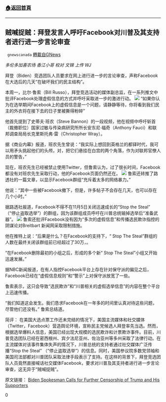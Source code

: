 ###  [:house:返回首頁](https://github.com/ourhimalayas/txt)
---

## 贼喊捉贼：拜登发言人呼吁Facebook对川普及其支持者进行进一步言论审查
` gnewscanada` [轉載自GNews](https://gnews.org/zh-hans/548128/)

*多伦多加喜农场 香江小哥
校对 文锦 上传 WJ*

拜登（Biden）竞选团队人员要求在网上进行进一步的言论审查，声称Facebook在大选后的几天“在破坏我们的民主结构”。

本周一，比尔·鲁索（Bill Russo），拜登竞选活动的媒体副总监，在一系列推文中批评Facebook处理虚假信息的方式并呼吁采取进一步的激进行动。
![](https://gnews-media-offload.s3.amazonaws.com/wp-content/uploads/2020/11/11101403/F1.jpg)
“如果你认为在选举期间Facebook上的虚假信息是一个问题，请静静等待，你将看到我们民主的外衣将在接下去的日子里被撕得粉碎”

他首先提到了史蒂夫·班农（Steve Bannon）的一段视频，他在视频中呼吁斩首（裁撤职位）国家过敏与传染病研究所所长安东尼·福奇（Anthony Fauci）和联邦调查局局长克里斯托弗·雷（Christopher Wray）。

据《商业内幕》报道，班农先生曾说：“我实际上想回到英格兰的都铎时代，我可以用矛头挑起他们的头颅，对，把它们悬挂在白宫的两个角落，作为对联邦官僚人员的警告，”

现在，班农先生已经被禁止使用Twitter，但鲁索认为，过了很长时间，Facebook都没有对班农先生采取行动，他的Facebook页面仍然还在。
![](https://gnews-media-offload.s3.amazonaws.com/wp-content/uploads/2020/11/11101454/F2.jpg)
鲁索还转推了路透社的一篇文章，以显示Facebook群组“充斥着太多的网络暴力。”

他说：“其中一些被Facebook撤下，但是，许多帖子不会存在几天，也可以存在几个小时。”

据路透社报道，Facebook不得不在11月5日关闭迅速成长的“Stop the Steal” （“停止盗取选举”）的群组，因为该群组成员呼吁在川普总统输掉选举后“准备武器”。
![](https://gnews-media-offload.s3.amazonaws.com/wp-content/uploads/2020/11/11101512/F3.jpg)
鲁索还批评Facebook没有因为“多次的虚假信息”和传播选民欺诈指控的阴谋论对Breitbart 新闻网采取限制措施。

他在推特上说：“后果是什么？在Facebook的支持下，“ Stop The Steal”群组的人数在最终关闭该群组前已经超过了30万，。

“在Facebook删除最初的小组之后，形成的多个新“ Stop The Steal”小组又开始迅速发展。”

据NBC新闻报道，在有人指控Facebook平台上存在针对保守派的偏见之后，Facebook已经在“虚假信息规则”和“警示”上对保守派放宽了一些。

鲁索表示，这只会导致“选民欺诈”和“川普相关的虚假选举信息”的内容在整个平台上迅速传播。

“我们知道这会发生。我们恳求Facebook在一年多的时间里认真对待这些问题，尽管他们还没有。” 鲁索总结道。

简评：
在美国大选点票工作还未完结的情况下，美国主流媒体和社交媒体（Twitter，Facebook）营造舆论环境，宣称民主党候选人拜登率先当选。然而，根据选举爆料人信息，美国已经出现大规模的选民欺诈和计票欺诈事件。目前，川普竞选团队已经在密西根州、宾夕法尼亚州、佐治亚州等多州采取了法律行动。在主流媒体对该事件集体失声的情况下，川普总统的支持者通过社交媒体广泛传播“Stop the Steal” （“停止盗取选举”）的信息。同时，美国参议院多数党领袖和美国司法部都对川普团队采取法律手段表示了支持。在这样的背景下，拜登竞选团队人员竟然直接喊话社交媒体Facebook，要求对川普及其支持者进行进一步言论审查，这无异于“贼喊捉贼”。

原文链接：
[Biden Spokesman Calls for Further Censorship of Trump and His Supporters](https://www.westernjournal.com/biden-spokesman-calls-censorship-trump-supporters/?utm_source=push&amp;utm_medium=westernjournalism&amp;utm_content=2020-11-10&amp;utm_campaign=pushtraffic)

0
